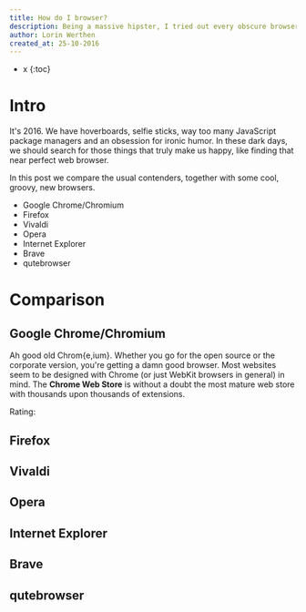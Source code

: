 ```yaml
---
title: How do I browser?
description: Being a massive hipster, I tried out every obscure browser I could find. These are my opinions, for what it's worth.
author: Lorin Werthen
created_at: 25-10-2016
---
```


* x
{:toc}

# Intro

It's 2016. We have hoverboards, selfie sticks, way too many JavaScript package managers and an obsession for ironic humor. In these dark days, we should search for those things that truly make us happy, like finding that near perfect web browser.

In this post we compare the usual contenders, together with some cool, groovy, new browsers.

* Google Chrome/Chromium
* Firefox
* Vivaldi
* Opera
* Internet Explorer
* Brave
* qutebrowser

# Comparison

## Google Chrome/Chromium
Ah good old Chrom{e,ium}. Whether you go for the open source or the corporate version, you're getting a damn good browser. Most websites seem to be designed with Chrome (or just WebKit browsers in general) in mind. The **Chrome Web Store** is without a doubt the most mature web store with thousands upon thousands of extensions.

Rating: <i class="fa fa-star"></i> <i class="fa fa-star"></i> <i class="fa fa-star"></i> <i class="fa fa-star"></i>

## Firefox


## Vivaldi


## Opera


## Internet Explorer


## Brave


## qutebrowser
